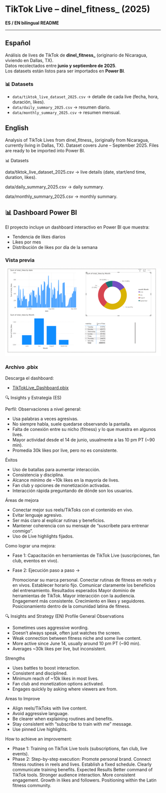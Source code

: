# TikTok Live – dinel_fitness_ (2025)

**ES / EN bilingual README**

---

## Español

Análisis de lives de TikTok de **dinel_fitness_** (originario de Nicaragua, viviendo en Dallas, TX).  
Datos recolectados entre **junio y septiembre de 2025**.  
Los datasets están listos para ser importados en **Power BI**.

### 📊 Datasets
- `data/tiktok_live_dataset_2025.csv` → detalle de cada live (fecha, hora, duración, likes).  
- `data/daily_summary_2025.csv` → resumen diario.  
- `data/monthly_summary_2025.csv` → resumen mensual.  



## English

Analysis of TikTok Lives from dinel_fitness_ (originally from Nicaragua, currently living in Dallas, TX).
Dataset covers June – September 2025.
Files are ready to be imported into Power BI.

📊 Datasets

data/tiktok_live_dataset_2025.csv → live details (date, start/end time, duration, likes).

data/daily_summary_2025.csv → daily summary.

data/monthly_summary_2025.csv → monthly summary.

## 📊 Dashboard Power BI

El proyecto incluye un dashboard interactivo en Power BI que muestra:

- Tendencia de likes diarios
- Likes por mes
- Distribución de likes por día de la semana

### Vista previa
![Dashboard Power BI](Final%20Dashboard%20Tiktoklive.png)

### Archivo .pbix
Descarga el dashboard:
- [TikTokLive_Dashboard.pbix](TikTokLive_Dashboard.pbix)

🔍 Insights y Estrategia (ES)

Perfil:
Observaciones a nivel general:

- Usa palabras a veces agresivas.
- No siempre habla, suele quedarse observando la pantalla.
- Falta de conexión entre su nicho (fitness) y lo que muestra en algunos lives.
- Mayor actividad desde el 14 de junio, usualmente a las 10 pm PT (~90 min).
- Promedia 30k likes por live, pero no es consistente.

Éxitos
- Uso de batallas para aumentar interacción.
- Consistencia y disciplina.
- Alcance mínimo de ~10k likes en la mayoría de lives.
- Fan club y opciones de monetización activadas.
- Interacción rápida preguntando de dónde son los usuarios.

Áreas de mejora

- Conectar mejor sus reels/TikToks con el contenido en vivo.
- Evitar lenguaje agresivo.
- Ser más claro al explicar rutinas y beneficios.
- Mantener coherencia con su mensaje de “suscríbete para entrenar conmigo”.
- Uso de Live highlights fijados.

Como lograr una mejora:

- Fase 1: Capacitación en herramientas de TikTok Live (suscripciones, fan club, eventos en vivo).
- Fase 2: Ejecución paso a paso →

    Promocionar su marca personal.
    Conectar rutinas de fitness en reels y en vivos.
    Establecer horario fijo.
    Comunicar claramente los beneficios del entrenamiento.
    Resultados esperados
    Mayor dominio de herramientas de TikTok.
    Mayor interacción con la audiencia.
    Engagement más consistente.
    Crecimiento en likes y seguidores.
    Posicionamiento dentro de la comunidad latina de fitness.

🔍 Insights and Strategy (EN)
Profile
General Observations
- Sometimes uses aggressive wording.
- Doesn’t always speak, often just watches the screen.
- Weak connection between fitness niche and some live content.
- More active since June 14, usually around 10 pm PT (~90 min).
- Averages ~30k likes per live, but inconsistent.

Strengths
- Uses battles to boost interaction.
- Consistent and disciplined.
- Minimum reach of ~10k likes in most lives.
- Fan club and monetization options activated.
- Engages quickly by asking where viewers are from.

Areas to Improve
- Align reels/TikToks with live content.
- Avoid aggressive language.
- Be clearer when explaining routines and benefits.
- Stay consistent with “subscribe to train with me” message.
- Use pinned Live highlights.

How to achieve an improvement:
- Phase 1: Training on TikTok Live tools (subscriptions, fan club, live events).
- Phase 2: Step-by-step execution:
    Promote personal brand.
    Connect fitness routines in reels and lives.
    Establish a fixed schedule.
    Clearly communicate training benefits.
    Expected Results
    Better command of TikTok tools.
    Stronger audience interaction.
    More consistent engagement.
    Growth in likes and followers.
    Positioning within the Latin fitness community.

